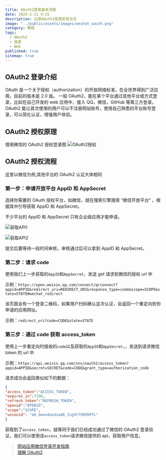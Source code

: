 ```yaml
---
title: OAuth2登录基本流程
date: 2025-2-11 9:25
description: 记录OAuth2登录实现方式
image: "../public/assets/images/wechat_oauth.png"
category: 教程
tags:
  - OAuth2
  - 登录
  - Web
published: true
sitemap: true
---
```


## OAuth2 登录介绍

OAuth 是一个关于授权（authorization）的开放网络标准，在全世界得到广泛应用，目前的版本是 2.0 版。
一般 OAuth2，能在某个平台通过其他平台或方式登录，比如在自己开发的 web 应用中，接入 QQ，微信，GitHub 等第三方登录。OAuth2 能让首次使用的用户可以不注册网站账号，使用自己熟悉的平台账号登录，可以简化认证，增强用户体验。

## OAuth2 授权原理

借用微信的 OAuth2 授权登录图
![OAuth2授权](../public/assets/images/wechat_oauth.png)

## OAuth2 授权流程

这里以微信为例,其他平台的 OAuth2 认证大体相同

### 第一步：申请开放平台 AppID 和 AppSecret

选择你需要的 OAuth 授权平台，如微信，就在搜索引擎搜索 “微信开放平台” ，根据其中引导获取 AppID 和 AppSecret。

不少平台的 AppID 和 AppSecret 只有企业级应用才能申请。

![获取API1](../public/assets/images/wechat_oauth_1.png)

![获取API2](../public/assets/images/wechat_oauth_2.png)

提交后要等待一段时间审核，审核通过后可以拿到 AppID 和 AppSecret。

### 第二步：请求 code

使用我们上一步获取的`AppID`和`AppSecret`，发送 get 请求到微信的授权 url 中

示例：`https://open.weixin.qq.com/connect/qrconnect?appid=APPID&redirect_uri=REDIRECT_URI&response_type=code&scope=SCOPE&state=STATE#wechat_redirect`

该页面会有一个登录二维码，如果用户扫码确认这次认证，会返回一个重定向到你申请的应用网址。

示例：`redirect_uri?code=CODE&state=STATE`

### 第三步：通过 code 获取 access_token

使用上一步重定向时接收的`code`以及获取的`AppID`和`AppSecret`，，发送到请求微信 token 的 url 中

示例：`https://api.weixin.qq.com/sns/oauth2/access_token?appid=APPID&secret=SECRET&code=CODE&grant_type=authorization_code`

请求成功会返回类似如下的数据：

```JSON
{
"access_token":"ACCESS_TOKEN",
"expires_in":7200,
"refresh_token":"REFRESH_TOKEN",
"openid":"OPENID",
"scope":"SCOPE",
"unionid": "o6_bmasdasdsad6_2sgVt7hMZOPfL"
}
```

获取到了`access_token`，就等同于我们已经成功通过了微信的 OAuth2 登录验证，我们可以使用该`access_token`请求微信提供的 api，获取用户信息。

> [网站应用微信登录开发指南 ](https://developers.weixin.qq.com/doc/oplatform/Website_App/WeChat_Login/Wechat_Login.html)  
> [理解 OAuth2](https://www.ruanyifeng.com/blog/2014/05/oauth_2_0.html)
